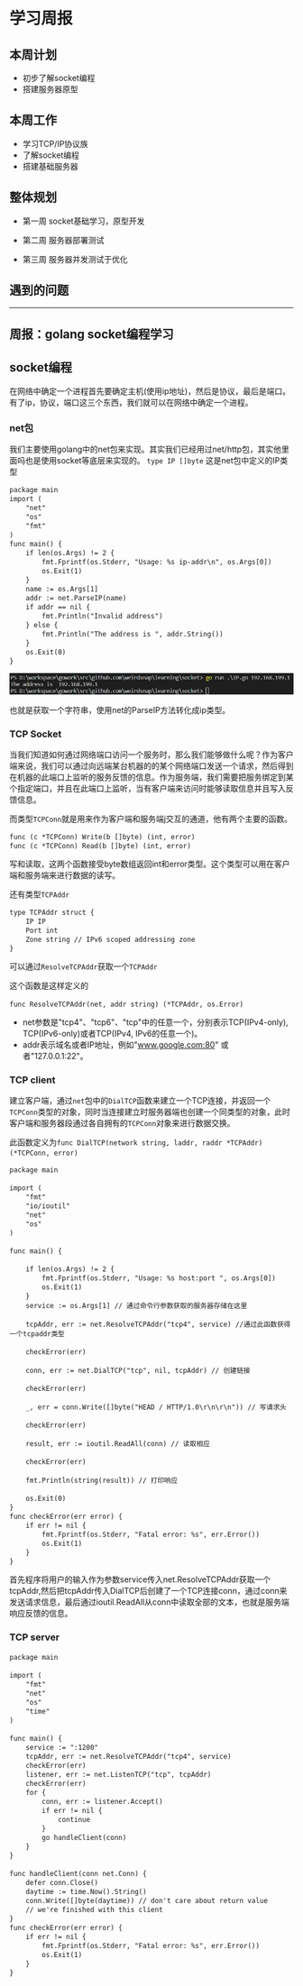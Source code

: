 # 学习周报

## 本周计划

- 初步了解socket编程
- 搭建服务器原型

## 本周工作

- 学习TCP/IP协议族
- 了解socket编程
- 搭建基础服务器

## 整体规划

- 第一周 socket基础学习，原型开发

- 第二周 服务器部署测试

- 第三周 服务器并发测试于优化

## 遇到的问题

---

## 周报：golang socket编程学习

## socket编程

在网络中确定一个进程首先要确定主机(使用ip地址)，然后是协议，最后是端口。
有了ip，协议，端口这三个东西，我们就可以在网络中确定一个进程。

### net包

我们主要使用golang中的net包来实现。其实我们已经用过net/http包，其实他里面吗也是使用socket等底层来实现的。
`type IP []byte` 这是net包中定义的IP类型

```lang=go
package main
import (
    "net"
    "os"
    "fmt"
)
func main() {
    if len(os.Args) != 2 {
        fmt.Fprintf(os.Stderr, "Usage: %s ip-addr\n", os.Args[0])
        os.Exit(1)
    }
    name := os.Args[1]
    addr := net.ParseIP(name)
    if addr == nil {
        fmt.Println("Invalid address")
    } else {
        fmt.Println("The address is ", addr.String())
    }
    os.Exit(0)
}

```
![](./image/socket_01.bmp)

也就是获取一个字符串，使用net的ParseIP方法转化成ip类型。

### TCP Socket

当我们知道如何通过网络端口访问一个服务时，那么我们能够做什么呢？作为客户端来说，我们可以通过向远端某台机器的的某个网络端口发送一个请求，然后得到在机器的此端口上监听的服务反馈的信息。作为服务端，我们需要把服务绑定到某个指定端口，并且在此端口上监听，当有客户端来访问时能够读取信息并且写入反馈信息。

而类型`TCPConn`就是用来作为客户端和服务端j交互的通道，他有两个主要的函数。

```
func (c *TCPConn) Write(b []byte) (int, error)
func (c *TCPConn) Read(b []byte) (int, error)
```
写和读取，这两个函数接受byte数组返回int和error类型。这个类型可以用在客户端和服务端来进行数据的读写。

还有类型`TCPAddr`
```lang=go
type TCPAddr struct {
    IP IP
    Port int
    Zone string // IPv6 scoped addressing zone
}
```
可以通过`ResolveTCPAddr`获取一个`TCPAddr`

这个函数是这样定义的

`func ResolveTCPAddr(net, addr string) (*TCPAddr, os.Error)`

- net参数是"tcp4"、"tcp6"、"tcp"中的任意一个，分别表示TCP(IPv4-only), TCP(IPv6-only)或者TCP(IPv4, IPv6的任意一个)。
- addr表示域名或者IP地址，例如"www.google.com:80" 或者"127.0.0.1:22"。

### TCP client

建立客户端，通过`net`包中的`DialTCP`函数来建立一个TCP连接，并返回一个`TCPConn`类型的对象，同时当连接建立时服务器端也创建一个同类型的对象，此时客户端和服务器段通过各自拥有的`TCPConn`对象来进行数据交换。

此函数定义为`func DialTCP(network string, laddr, raddr *TCPAddr) (*TCPConn, error)`


```lang=go
package main

import (
	"fmt"
	"io/ioutil"
	"net"
	"os"
)

func main() {

	if len(os.Args) != 2 {
		fmt.Fprintf(os.Stderr, "Usage: %s host:port ", os.Args[0])
		os.Exit(1)
	}
	service := os.Args[1] // 通过命令行参数获取的服务器存储在这里

	tcpAddr, err := net.ResolveTCPAddr("tcp4", service) //通过此函数获得一个tcpaddr类型

	checkError(err)

	conn, err := net.DialTCP("tcp", nil, tcpAddr) // 创建链接

	checkError(err)

	_, err = conn.Write([]byte("HEAD / HTTP/1.0\r\n\r\n")) // 写请求头

	checkError(err)

	result, err := ioutil.ReadAll(conn) // 读取相应

	checkError(err)

	fmt.Println(string(result)) // 打印响应

	os.Exit(0)
}
func checkError(err error) {
	if err != nil {
		fmt.Fprintf(os.Stderr, "Fatal error: %s", err.Error())
		os.Exit(1)
	}
}

```

首先程序将用户的输入作为参数service传入net.ResolveTCPAddr获取一个tcpAddr,然后把tcpAddr传入DialTCP后创建了一个TCP连接conn，通过conn来发送请求信息，最后通过ioutil.ReadAll从conn中读取全部的文本，也就是服务端响应反馈的信息。


### TCP server

```lang=go
package main

import (
	"fmt"
	"net"
	"os"
	"time"
)

func main() {
	service := ":1200"
	tcpAddr, err := net.ResolveTCPAddr("tcp4", service)
	checkError(err)
	listener, err := net.ListenTCP("tcp", tcpAddr)
	checkError(err)
	for {
		conn, err := listener.Accept()
		if err != nil {
			continue
		}
		go handleClient(conn)
	}
}

func handleClient(conn net.Conn) {
	defer conn.Close()
	daytime := time.Now().String()
	conn.Write([]byte(daytime)) // don't care about return value
	// we're finished with this client
}
func checkError(err error) {
	if err != nil {
		fmt.Fprintf(os.Stderr, "Fatal error: %s", err.Error())
		os.Exit(1)
	}
}

```